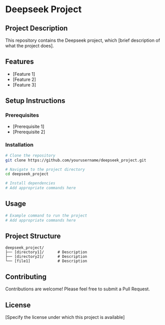 # Deepseek Project

## Project Description
This repository contains the Deepseek project, which [brief description of what the project does].

## Features
- [Feature 1]
- [Feature 2]
- [Feature 3]

## Setup Instructions

### Prerequisites
- [Prerequisite 1]
- [Prerequisite 2]

### Installation
```bash
# Clone the repository
git clone https://github.com/yourusername/deepseek_project.git

# Navigate to the project directory
cd deepseek_project

# Install dependencies
# Add appropriate commands here
```

## Usage
```bash
# Example command to run the project
# Add appropriate commands here
```

## Project Structure
```
deepseek_project/
├── [directory1]/      # Description
├── [directory2]/      # Description
└── [file1]            # Description
```

## Contributing
Contributions are welcome! Please feel free to submit a Pull Request.

## License
[Specify the license under which this project is available]

